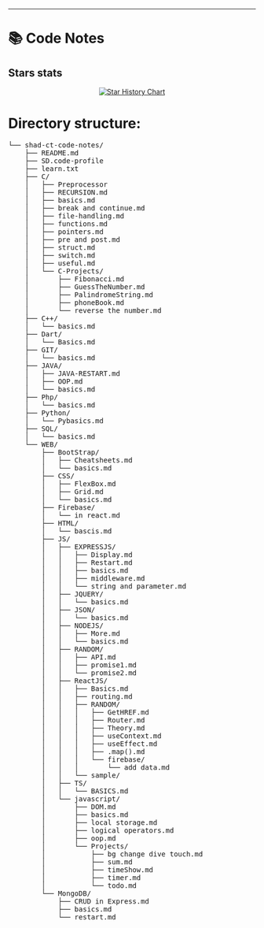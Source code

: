 -----------------------------
# 📚 Code Notes
## Stars stats
<p align="center">
<a href="https://star-history.com/#shad-ct/Code-Notes">
  <picture>
    <source media="(prefers-color-scheme: dark)" srcset="https://api.star-history.com/svg?repos=shad-ct/Code-Notes&type=Date&theme=dark" />
    <source media="(prefers-color-scheme: light)" srcset="https://api.star-history.com/svg?repos=shad-ct/Code-Notes&type=Date" />
    <img alt="Star History Chart" src="https://api.star-history.com/svg?repos=shad-ct/Code-Notes&type=Date" />
  </picture>
</a>
</p>

# Directory structure:

<pre>
└── shad-ct-code-notes/
    ├── README.md
    ├── SD.code-profile
    ├── learn.txt
    ├── C/
    │   ├── Preprocessor
    │   ├── RECURSION.md
    │   ├── basics.md
    │   ├── break and continue.md
    │   ├── file-handling.md
    │   ├── functions.md
    │   ├── pointers.md
    │   ├── pre and post.md
    │   ├── struct.md
    │   ├── switch.md
    │   ├── useful.md
    │   └── C-Projects/
    │       ├── Fibonacci.md
    │       ├── GuessTheNumber.md
    │       ├── PalindromeString.md
    │       ├── phoneBook.md
    │       └── reverse the number.md
    ├── C++/
    │   └── basics.md
    ├── Dart/
    │   └── Basics.md
    ├── GIT/
    │   └── basics.md
    ├── JAVA/
    │   ├── JAVA-RESTART.md
    │   ├── OOP.md
    │   └── basics.md
    ├── Php/
    │   └── basics.md
    ├── Python/
    │   └── Pybasics.md
    ├── SQL/
    │   └── basics.md
    └── WEB/
        ├── BootStrap/
        │   ├── Cheatsheets.md
        │   └── basics.md
        ├── CSS/
        │   ├── FlexBox.md
        │   ├── Grid.md
        │   └── basics.md
        ├── Firebase/
        │   └── in react.md
        ├── HTML/
        │   └── bascis.md
        ├── JS/
        │   ├── EXPRESSJS/
        │   │   ├── Display.md
        │   │   ├── Restart.md
        │   │   ├── basics.md
        │   │   ├── middleware.md
        │   │   └── string and parameter.md
        │   ├── JQUERY/
        │   │   └── basics.md
        │   ├── JSON/
        │   │   └── basics.md
        │   ├── NODEJS/
        │   │   ├── More.md
        │   │   └── basics.md
        │   ├── RANDOM/
        │   │   ├── API.md
        │   │   ├── promise1.md
        │   │   └── promise2.md
        │   ├── ReactJS/
        │   │   ├── Basics.md
        │   │   ├── routing.md
        │   │   ├── RANDOM/
        │   │   │   ├── GetHREF.md
        │   │   │   ├── Router.md
        │   │   │   ├── Theory.md
        │   │   │   ├── useContext.md
        │   │   │   ├── useEffect.md
        │   │   │   ├── .map().md
        │   │   │   └── firebase/
        │   │   │       └── add data.md
        │   │   └── sample/
        │   ├── TS/
        │   │   └── BASICS.md
        │   └── javascript/
        │       ├── DOM.md
        │       ├── basics.md
        │       ├── local storage.md
        │       ├── logical operators.md
        │       ├── oop.md
        │       └── Projects/
        │           ├── bg change dive touch.md
        │           ├── sum.md
        │           ├── timeShow.md
        │           ├── timer.md
        │           └── todo.md
        └── MongoDB/
            ├── CRUD in Express.md
            ├── basics.md
            └── restart.md
</pre>




